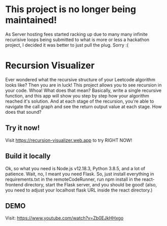 # This project is no longer being maintained!

As Server hosting fees started racking up due to many many infinite recurisive loops being submitted to what is more or less a hackathon project, 
I decided it was better to just pull the plug. Sorry :(

# Recursion Visualizer 

Ever wondered what the recursive structure of your Leetcode algorithm looks like? 
Then you are in luck! This project allows you to see recursion in your code. 
Whoa! What does that mean? Basically, write a single recursive function, and this app will show you step by step how your algorithm reached it's solution. And at each stage of the recursion, you're able to navigate the call graph and see the return output value at each stage. How does that sound? 

## Try it now!
Visit https://recursion-visualizer.web.app to try RIGHT NOW!

## Build it locally
Ok, so what you need is Node.js v12.18.3, Python 3.8.5, and a lot of patience. Wait, no, I meant you need Flask. So, just install everything in requirements.txt in the remoteCodeRunner, run npm install in the react-frontend directory, start the Flask server, and you should be good! (also, you need to adjust your localhost flask URL inside the react directory.)

## DEMO
Visit: https://www.youtube.com/watch?v=Zb0EJkHHxgo
